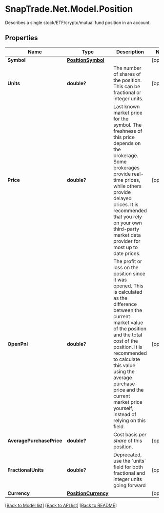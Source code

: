 # SnapTrade.Net.Model.Position
Describes a single stock/ETF/crypto/mutual fund position in an account.

## Properties

Name | Type | Description | Notes
------------ | ------------- | ------------- | -------------
**Symbol** | [**PositionSymbol**](PositionSymbol.md) |  | [optional] 
**Units** | **double?** | The number of shares of the position. This can be fractional or integer units. | [optional] 
**Price** | **double?** | Last known market price for the symbol. The freshness of this price depends on the brokerage. Some brokerages provide real-time prices, while others provide delayed prices. It is recommended that you rely on your own third-party market data provider for most up to date prices. | [optional] 
**OpenPnl** | **double?** | The profit or loss on the position since it was opened. This is calculated as the difference between the current market value of the position and the total cost of the position. It is recommended to calculate this value using the average purchase price and the current market price yourself, instead of relying on this field. | [optional] 
**AveragePurchasePrice** | **double?** | Cost basis _per share_ of this position. | [optional] 
**FractionalUnits** | **double?** | Deprecated, use the &#x60;units&#x60; field for both fractional and integer units going forward | [optional] 
**Currency** | [**PositionCurrency**](PositionCurrency.md) |  | [optional] 

[[Back to Model list]](../README.md#documentation-for-models) [[Back to API list]](../README.md#documentation-for-api-endpoints) [[Back to README]](../README.md)

